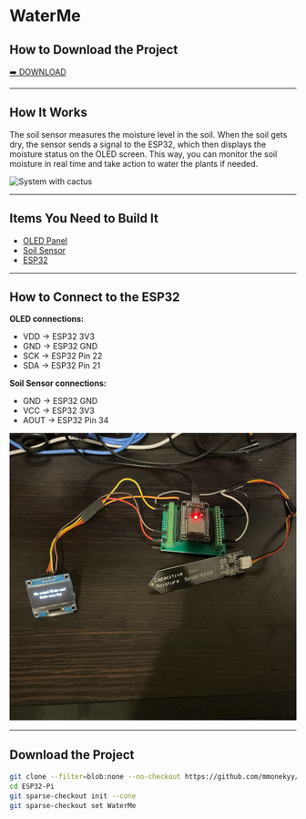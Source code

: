 # WaterMe

## How to Download the Project  
[➡️ DOWNLOAD](#download-the-project)

---

## How It Works  
The soil sensor measures the moisture level in the soil. When the soil gets dry, the sensor sends a signal to the ESP32, which then displays the moisture status on the OLED screen. This way, you can monitor the soil moisture in real time and take action to water the plants if needed.

![System with cactus](imgs/screen2.jpg)

---

## Items You Need to Build It  
- [OLED Panel](https://pl.aliexpress.com/item/1005006127524245.html?spm=a2g0o.order_list.order_list_main.147.5ba21c24c2UhEE&gatewayAdapt=glo2pol)  
- [Soil Sensor](https://pl.aliexpress.com/item/1005008094581948.html?spm=a2g0o.order_list.order_list_main.35.5ba21c24c2UhEE&gatewayAdapt=glo2pol)  
- [ESP32](https://pl.aliexpress.com/item/1005006128432036.html?spm=a2g0o.productlist.main.2.751fccIvccIvG3&algo_pvid=74354bc7-a9b5-4c25-96ca-83337bb5ec19&algo_exp_id=74354bc7-a9b5-4c25-96ca-83337bb5ec19-1&pdp_ext_f=%7B%22order%22%3A%22437%22%2C%22eval%22%3A%221%22%7D&pdp_npi=4%40dis%21PLN%218.90%218.24%21%21%2117.21%2115.93%21%40211b80e117520577387293281e5c3b%2112000046958263336%21sea%21PL%212735011418%21X&curPageLogUid=4JMtoDKPQxpF&utparam-url=scene%3Asearch%7Cquery_from%3A)  

---

## How to Connect to the ESP32

**OLED connections:**  
- VDD → ESP32 3V3  
- GND → ESP32 GND  
- SCK → ESP32 Pin 22  
- SDA → ESP32 Pin 21  

**Soil Sensor connections:**  
- GND → ESP32 GND  
- VCC → ESP32 3V3  
- AOUT → ESP32 Pin 34  

![Connection Diagram](imgs/screen1.jpg)

---

## Download the Project

```bash
git clone --filter=blob:none --no-checkout https://github.com/mmonekyy/ESP32-Pi.git
cd ESP32-Pi
git sparse-checkout init --cone
git sparse-checkout set WaterMe
```